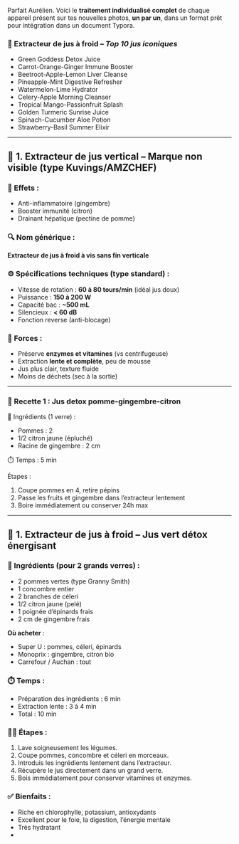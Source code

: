 Parfait Aurélien. Voici le **traitement individualisé complet** de chaque appareil présent sur tes nouvelles photos, **un par un**, dans un format prêt pour intégration dans un document Typora.

### 🧃 Extracteur de jus à froid – *Top 10 jus iconiques*

- Green Goddess Detox Juice
- Carrot-Orange-Ginger Immune Booster
- Beetroot-Apple-Lemon Liver Cleanse
- Pineapple-Mint Digestive Refresher
- Watermelon-Lime Hydrator
- Celery-Apple Morning Cleanser
- Tropical Mango-Passionfruit Splash
- Golden Turmeric Sunrise Juice
- Spinach-Cucumber Aloe Potion
- Strawberry-Basil Summer Elixir

------

## 🧃 1. Extracteur de jus vertical – **Marque non visible (type Kuvings/AMZCHEF)**

### 🧠 Effets :

- Anti-inflammatoire (gingembre)
- Booster immunité (citron)
- Drainant hépatique (pectine de pomme)

### 🔍 Nom générique :

**Extracteur de jus à froid à vis sans fin verticale**

### ⚙️ Spécifications techniques (type standard) :

- Vitesse de rotation : **60 à 80 tours/min** (idéal jus doux)
- Puissance : **150 à 200 W**
- Capacité bac : **~500 mL**
- Silencieux : **< 60 dB**
- Fonction reverse (anti-blocage)

### 💪 Forces :

- Préserve **enzymes et vitamines** (vs centrifugeuse)
- Extraction **lente et complète**, peu de mousse
- Jus plus clair, texture fluide
- Moins de déchets (sec à la sortie)

------

### 🥤 Recette 1 : **Jus detox pomme-gingembre-citron**

🛒 Ingrédients (1 verre) :

- Pommes : 2
- 1/2 citron jaune (épluché)
- Racine de gingembre : 2 cm

⏱️ Temps : 5 min

Étapes :

1. Coupe pommes en 4, retire pépins
2. Passe les fruits et gingembre dans l’extracteur lentement
3. Boire immédiatement ou conserver 24h max

------

## 🧃 1. Extracteur de jus à froid – **Jus vert détox énergisant**

### 🛒 Ingrédients (pour 2 grands verres) :

- 2 pommes vertes (type Granny Smith)
- 1 concombre entier
- 2 branches de céleri
- 1/2 citron jaune (pelé)
- 1 poignée d’épinards frais
- 2 cm de gingembre frais

**Où acheter** :

- Super U : pommes, céleri, épinards
- Monoprix : gingembre, citron bio
- Carrefour / Auchan : tout

### ⏱️ Temps :

- Préparation des ingrédients : 6 min
- Extraction lente : 3 à 4 min
- Total : 10 min

### 🧑‍🍳 Étapes :

1. Lave soigneusement les légumes.
2. Coupe pommes, concombre et céleri en morceaux.
3. Introduis les ingrédients lentement dans l’extracteur.
4. Récupère le jus directement dans un grand verre.
5. Bois immédiatement pour conserver vitamines et enzymes.

### ✅ Bienfaits :

- Riche en chlorophylle, potassium, antioxydants
- Excellent pour le foie, la digestion, l’énergie mentale
- Très hydratant
- 
